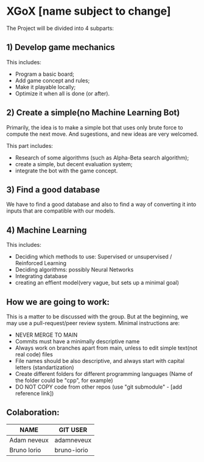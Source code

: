 # XGoX [name subject to change]

The Project will be divided into 4 subparts:

## 1) Develop game mechanics

This includes: 

 - Program a basic board;
 - Add game concept and rules;
 - Make it playable locally;
 - Optimize it when all is done (or after).

## 2) Create a simple(no Machine Learning Bot)

Primarily, the idea is to make a simple bot that uses only brute force to compute the next move.
And sugestions, and new ideas are very welcomed.

This part includes:
 - Research of some algorithms (such as Alpha-Beta search algorithm);
 - create a simple, but decent evaluation system;
 - integrate the bot with the game concept.

## 3) Find a good database

We have to find a good database and also to find a way of converting it into inputs that are
compatible with our models.

## 4) Machine Learning

This includes:

- Deciding which methods to use: Supervised or unsupervised / Reinforced Learning
- Deciding algorithms: possibly Neural Networks
- Integrating database
- creating an effient model(very vague, but sets up a minimal goal)

## How we are going to work:
This is a matter to be discussed with the group.
But at the beginning, we may use a pull-request/peer review system.
Minimal instructions are:

- NEVER MERGE TO MAIN 
- Commits must have a minimally descriptive name
- Always work on branches apart from main, unless to edit simple text(not real code) files
- File names should be also descriptive, and always start with capital letters (standartization)
- Create different folders for different programming languages (Name of the folder could be "cpp", for example)
- DO NOT COPY code from other repos (use "git submodule" - [add reference link])

## Colaboration:
| NAME | GIT USER |
|--------------|----------------|
| Adam neveux |  adamneveux    |
| Bruno Iorio  |  bruno-iorio   |
